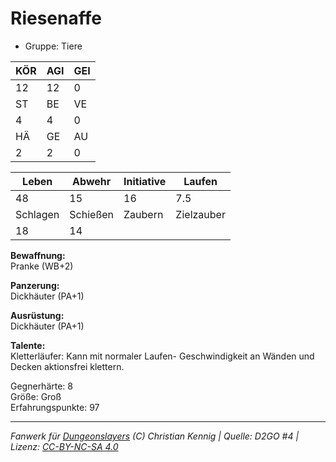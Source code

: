# Riesenaffe  
- Gruppe: Tiere  

| KÖR | AGI | GEI |  
| --- | --- | --- |  
| 12  | 12  | 0   |
| ST  | BE  | VE  |  
| 4   | 4   | 0   |
| HÄ  | GE  | AU  |  
| 2   | 2   | 0   |


| Leben    | Abwehr   | Initiative | Laufen     |
| -------- | -------- | ---------- | ---------- |
| 48       | 15       | 16         | 7.5        |
| Schlagen | Schießen | Zaubern    | Zielzauber |
| 18       | 14       |            |            |

**Bewaffnung:**  
Pranke (WB+2)

**Panzerung:**  
Dickhäuter (PA+1)

**Ausrüstung:**  
Dickhäuter (PA+1)

**Talente:**  
Kletterläufer: Kann mit normaler Laufen- Geschwindigkeit an Wänden und Decken aktionsfrei klettern. 


Gegnerhärte: 8  
Größe: Groß  
Erfahrungspunkte: 97  



___
*Fanwerk für [Dungeonslayers](https://www.dungeonslayers.net/) (C) Christian Kennig | Quelle: D2GO #4 | Lizenz: [CC-BY-NC-SA 4.0](https://creativecommons.org/licenses/by-nc-sa/4.0/deed.de)*